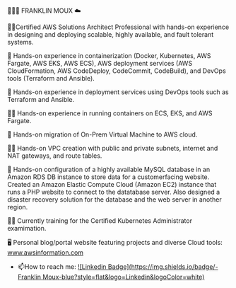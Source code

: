 👨🏻‍💻 FRANKLIN MOUX ☁️

🙋‍♂️Certified AWS Solutions Architect Professional with hands-on experience in designing and deploying scalable, highly available, and fault tolerant systems.

🦸 Hands-on experience in containerization (Docker, Kubernetes, AWS Fargate, AWS EKS, AWS ECS), AWS deployment services (AWS CloudFormation, AWS CodeDeploy, CodeCommit, CodeBuild), and DevOps tools (Terraform and Ansible).

🧙 Hands-on experience in deployment services using DevOps tools such as Terraform and Ansible.

👨‍🎤 Hands-on experience in running containers on ECS, EKS, and AWS Fargate.

🙋 Hands-on migration of On-Prem Virtual Machine to AWS cloud.

👨‍💼 Hands-on VPC creation with public and private subnets, internet and NAT gateways, and route tables.

🧞 Hands-on configuration of a highly available MySQL database in an Amazon RDS DB instance to store data for a customerfacing website. Created an Amazon Elastic Compute Cloud (Amazon EC2) instance that runs a PHP website to connect to the datatabase server. Also designed a disaster recovery solution for the database and the web server in another region.

🏋️‍♂️ Currently training for the Certified Kubernetes Administrator examimation.

🖥️ Personal blog/portal website featuring projects and diverse Cloud tools: www.awsinformation.com


- :mailbox:How to reach me: [![Linkedin Badge](https://img.shields.io/badge/-Franklin Moux-blue?style=flat&logo=Linkedin&logoColor=white)](www.linkedin.com/in/franklin-moux)


